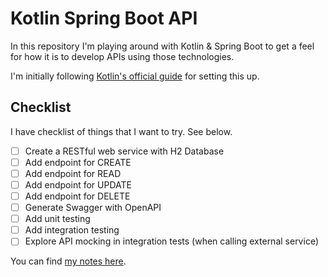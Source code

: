 # Kotlin Spring Boot API

In this repository I'm playing around with Kotlin & Spring Boot to get a feel for how it is to develop APIs using those technologies.

I'm initially following [Kotlin's official guide](https://kotlinlang.org/docs/jvm-get-started-spring-boot.html) for setting this up.

## Checklist

I have checklist of things that I want to try. See below.

- [ ] Create a RESTful web service with H2 Database 
- [ ] Add endpoint for CREATE 
- [ ] Add endpoint for READ
- [ ] Add endpoint for UPDATE
- [ ] Add endpoint for DELETE
- [ ] Generate Swagger with OpenAPI
- [ ] Add unit testing
- [ ] Add integration testing
- [ ] Explore API mocking in integration tests (when calling external service)

You can find [my notes here](./NOTES.md).